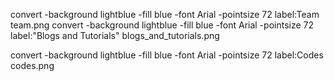 convert -background lightblue -fill blue -font Arial -pointsize 72 label:Team team.png
convert -background lightblue -fill blue -font Arial -pointsize 72 label:"Blogs and Tutorials" blogs_and_tutorials.png

convert -background lightblue -fill blue -font Arial -pointsize 72 label:Codes codes.png
